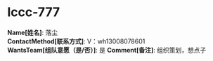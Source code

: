 # lccc-777

**Name[姓名]**: 落尘  
**ContactMethod[联系方式]**: V：wh13008078601  
**WantsTeam[组队意愿（是/否）]**: 是
**Comment[备注]**: 组织策划，想点子  

